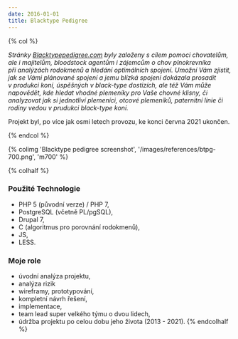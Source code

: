 ```yaml
---
date: 2016-01-01
title: Blacktype Pedigree
---
```

{% col %}

*Stránky [Blacktypepedigree.com](https://blacktypepedigree.com) byly založeny s&nbsp;cílem pomoci chovatelům, 
ale i&nbsp;majitelům, bloodstock agentům i&nbsp;zájemcům o&nbsp;chov plnokrevníka při&nbsp;analýzách rodokmenů a hledání optimálních spojení. 
Umožní Vám zjistit, jak se Vámi plánované spojení a jemu blízká spojení dokázala prosadit v&nbsp;produkci koní, 
úspěšných v&nbsp;black-type dostizích, ale též Vám může napovědět, kde hledat vhodné plemeníky pro&nbsp;Vaše chovné klisny, 
či analyzovat jak si jednotliví plemeníci, otcové plemeníků, paternitní linie či rodiny vedou v&nbsp;prudukci black-type koní.*

Projekt byl, po více jak osmi letech provozu, ke konci června 2021 ukončen.

{% endcol %}

{% colimg 'Blacktype pedigree screenshot', '/images/references/btpg-700.png', 'm700' %}

{% colhalf %}

### Použité Technologie
 * PHP 5 (původní verze) / PHP 7,
 * PostgreSQL (včetně PL/pgSQL),
 * Drupal 7,
 * C (algoritmus pro porovnání rodokmenů),
 * JS,
 * LESS.

### Moje role
 * úvodní analýza projektu,
 * analýza rizik
 * wireframy, prototypování,
 * kompletní návrh řešení,
 * implementace,
 * team lead super velkého týmu o&nbsp;dvou lidech,
 * údržba projektu po celou dobu jeho života (2013 - 2021).
{% endcolhalf %}

